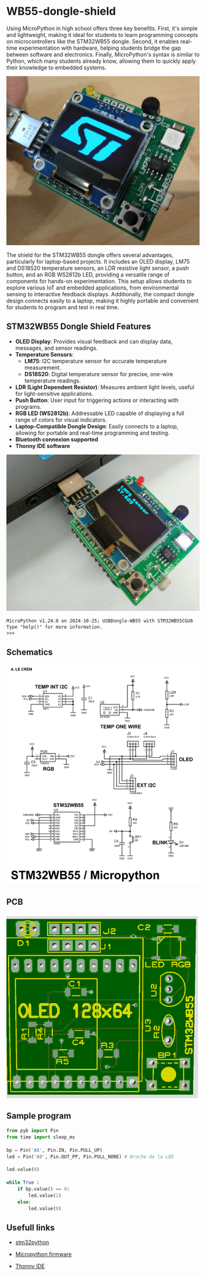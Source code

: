 # WB55-dongle-shield

Using MicroPython in high school offers three key benefits. First, it's simple and lightweight, making it ideal for students to learn programming concepts on microcontrollers like the STM32WB55 dongle.
Second, it enables real-time experimentation with hardware, helping students bridge the gap between software and electronics. Finally, MicroPython's syntax is similar to Python, which many students already know, allowing them to quickly apply their knowledge to embedded systems.

![board](images/ST_img.jpg "Main board")

The shield for the STM32WB55 dongle offers several advantages, particularly for laptop-based projects. It includes an OLED display, LM75 and DS18S20 temperature sensors, an LDR resistive light sensor, a push button, and an RGB WS2812b LED, providing a versatile range of components for hands-on experimentation. This setup allows students to explore various IoT and embedded applications, from environmental sensing to interactive feedback displays. Additionally, the compact dongle design connects easily to a laptop, making it highly portable and convenient for students to program and test in real time.

## STM32WB55 Dongle Shield Features

- **OLED Display**: Provides visual feedback and can display data, messages, and sensor readings.
- **Temperature Sensors**:
  - **LM75**: I2C temperature sensor for accurate temperature measurement.
  - **DS18S20**: Digital temperature sensor for precise, one-wire temperature readings.
- **LDR (Light Dependent Resistor)**: Measures ambient light levels, useful for light-sensitive applications.
- **Push Button**: User input for triggering actions or interacting with programs.
- **RGB LED (WS2812b)**: Addressable LED capable of displaying a full range of colors for visual indicators.
- **Laptop-Compatible Dongle Design**: Easily connects to a laptop, allowing for portable and real-time programming and testing.
- **Bluetooth connexion supported**
- **Thonny IDE software**

![board](images/laptop.jpg "Main board")

```console
MicroPython v1.24.0 on 2024-10-25; USBDongle-WB55 with STM32WB55CGU6
Type "help()" for more information.
>>> 
```

## Schematics

![schematics](schematics/sheildWB55.png "schematics")


## PCB

![board](images/minishield2.png "board")


## Sample program

```python 
from pyb import Pin
from time import sleep_ms

bp = Pin('A8', Pin.IN, Pin.PULL_UP)
led = Pin('A9', Pin.OUT_PP, Pin.PULL_NONE) # Broche de la LED

led.value(0)

while True :
    if bp.value() == 0:
        led.value(1)
    else:
        led.value(0)
```

## Usefull links

- [stm32python](https://stm32python.gitlab.io/fr/)

- [Micropython firmware](https://micropython.org/download/USBDONGLE_WB55/)

- [Thonny IDE](https://thonny.org/)


